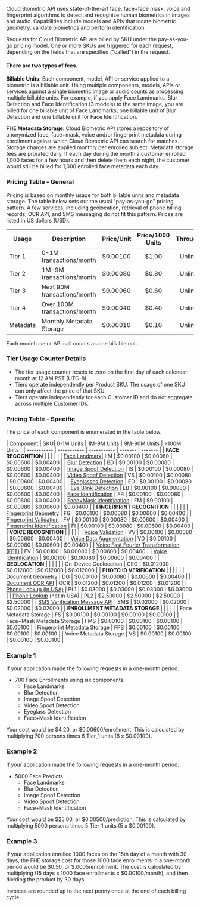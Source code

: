 Cloud Biometric API uses state-of-the-art face, face+face mask, voice and fingerprint algorithms to detect and recognize human biometrics in images and audio. Capabilities include models and APIs that locate biometric geometry, validate biometrics and perform identification. 

Requests for Cloud Biometric API are billed by SKU under the pay-as-you-go pricing model. One or more SKUs are triggered for each request, depending on the fields that are specified ("called") in the request. 

#### There are two types of fees.
**Billable Units**: Each component, model, API or service applied to a biometric is a billable unit. Using multiple components, models, APIs or services against a single biometric image or audio counts as processing multiple billable units. For example, if you apply Face Landmarks, Blur Detection and Face Identification (3 models) to the same image, you are billed for one billable unit of Face Landmarks, one billable unit of Blur Detection and one billable unit for Face Identification. 

**FHE Metadata Storage**: Cloud Biometric API stores a repository of anonymized face, face+mask, voice and/or fingerprint metadata during enrollment against which Cloud Biometric API can search for matches. Storage charges are applied monthly per enrolled subject. Metadata storage fees are prorated daily. If each day during the month a customer enrolled 1,000 faces for a few hours and then delete them each night, the customer would still be billed for 1,000 enrolled face metadata each day. 

### Pricing Table - General

Pricing is based on monthly usage for both billable units and metadata storage. The table below sets out the usual "pay-as-you-go" pricing pattern. A few services, including geolocation, retrieval of phone billing records, OCR API, and SMS messaging do not fit this pattern. Prices are listed in US dollars (USD). 

| Usage | Description | Price/Unit| Price/1000 Units | Throughput |
| ---- | ----------- | ------- | :-----------: | :-----------: | 
| Tier 1 | 0-1M transactions/month | $0.00100 | $1.00 | Unlimited |
| Tier 2 | 1M-9M transactions/month | $0.00080 | $0.80 | Unlimited |
| Tier 3 | Next 90M transactions/month | $0.00060 | $0.60 | Unlimited | 
| Tier 4 | Over 100M transactions/month | $0.00040 | $0.40 | Unlimited |
| Metadata | Monthly Metadata Storage | $0.00010 | $0.10 | Unlimited | 

Each model use or API call counts as one billable unit. 

### Tier Usage Counter Details 
* The tier usage counter resets to zero on the first day of each calendar month at 12 AM PST (UTC-8). 
* Tiers operate independently per Product SKU. The usage of one SKU can only affect the price of that SKU. 
* Tiers operate independently for each Customer ID and do not aggregate across multiple Customer IDs.
 
### Pricing Table - Specific
The price of each component is enumerated in the table below. 

| Component | SKU| 0-1M Units | 1M-9M Units | 9M-90M Units | >100M Units |
| ----------- | ----------- | ----------- | ------- | ------- |
| **FACE RECOGNITION** | | | | | 
| [Face Landmark](https://github.com/openinfer/PrivateIdentity/wiki/Biometric-Ingestion-and-Helper-DNNs#face-face-wmask-and-fingerprint-geometry-detection-dnns)| LM | $0.00100 | $0.00080 | $0.00600 | $0.00400 |
| [Blur Detection](https://github.com/openinfer/PrivateIdentity/wiki/Biometric-Ingestion-and-Helper-DNNs#blurry-image-detect-dnn) | BD | $0.00100 | $0.00080 | $0.00600 | $0.00400 |
| [Image Spoof Detection](https://github.com/openinfer/PrivateIdentity/wiki/Biometric-Ingestion-and-Helper-DNNs#video-and-image-spoofing-detection-dnn-spoofing-prevention) | IS | $0.00100 | $0.00080 | $0.00600 | $0.00400 |
| [Video Spoof Detection](https://github.com/openinfer/PrivateIdentity/wiki/Biometric-Ingestion-and-Helper-DNNs#video-and-image-spoofing-detection-dnn-spoofing-prevention) | VS | $0.00100 | $0.00080 | $0.00600 | $0.00400 |
| [Eyeglasses Detection](https://github.com/openinfer/PrivateIdentity/wiki/Biometric-Ingestion-and-Helper-DNNs#active-liveness-dnn-spoofing-prevention) | ED | $0.00100 | $0.00080 | $0.00600 | $0.00400 |
| [Eye Blink Detection](https://github.com/openinfer/PrivateIdentity/wiki/Biometric-Ingestion-and-Helper-DNNs#active-liveness-dnn-spoofing-prevention) | EB | $0.00100 | $0.00080 | $0.00600 | $0.00400 |
| [Face Identification](https://github.com/openinfer/PrivateIdentity/wiki/Biometric-Ingestion-and-Helper-DNNs#face-facemask-and-fingerprint-embedding-dnns) | FR | $0.00100 | $0.00080 | $0.00600 | $0.00400 |
| [Face+Mask Identification](https://github.com/openinfer/PrivateIdentity/wiki/Biometric-Ingestion-and-Helper-DNNs#face-facemask-and-fingerprint-embedding-dnns) | FM | $0.00100 | $0.00080 | $0.00600 | $0.00400 |
| **FINGERPRINT RECOGNITION** | | | | | 
| [Fingerprint Geometry](https://github.com/openinfer/PrivateIdentity/wiki/Biometric-Ingestion-and-Helper-DNNs#face-face-wmask-and-fingerprint-geometry-detection-dnns) | FG | $0.00100 | $0.00080 | $0.00600 | $0.00400 |
| [Fingerprint Validation](https://github.com/openinfer/PrivateIdentity/wiki/Biometric-Ingestion-and-Helper-DNNs#face-face-with-mask--fingerprint-validation-dnns) | FV | $0.00100 | $0.00080 | $0.00600 | $0.00400 |
| [Fingerprint Identification](https://github.com/openinfer/PrivateIdentity/wiki/Biometric-Ingestion-and-Helper-DNNs#face-facemask-and-fingerprint-embedding-dnns) | FI | $0.00100 | $0.00080 | $0.00600 | $0.00400 |
| **VOICE RECOGNITION** | | | | | 
| [Voice Validation](https://github.com/openinfer/PrivateIdentity/wiki/Biometric-Ingestion-and-Helper-DNNs#voice-validation-dnn) | VV | $0.00100 | $0.00080 | $0.00600 | $0.00400 |
| [Voice Data Augmentation](https://github.com/openinfer/PrivateIdentity/wiki/Biometric-Ingestion-and-Helper-DNNs#voice-data-augmentation) | VD | $0.00100 | $0.00080 | $0.00600 | $0.00400 |
| [Voice Fast Fourier Transformation (FFT)](https://github.com/openinfer/PrivateIdentity/wiki/Biometric-Ingestion-and-Helper-DNNs#voice-pulse-code-modulation-pcm-transformation) | FV | $0.00100 | $0.00080 | $0.00600 | $0.00400 |
| [Voice Identification](https://github.com/openinfer/PrivateIdentity/wiki/Biometric-Ingestion-and-Helper-DNNs#voice-embedding-dnn) | $0.00100 | $0.00080 | $0.00600 | $0.00400 |
| **GEOLOCATION** | | | | |
| On-Device Geolocation | GEO | $0.012000 | $0.012000 | $0.012000 | $0.012000 |
| **PHOTO ID VERIFICATION** | | | | | 
| [Document Geometry](https://github.com/openinfer/PrivateIdentity/wiki/Biometric-Ingestion-and-Helper-DNNs#document-geometry-detection-dnns) | DG | $0.00100 | $0.00080 | $0.00600 | $0.00400 |
| [Document OCR API](https://github.com/openinfer/PrivateIdentity/wiki/Biometric-Ingestion-and-Helper-DNNs#document-ocr-api) | OCR | $0.01200 | $0.01200 | $0.01200 | $0.01200 |
| [Phone Lookup (in USA)](https://github.com/openinfer/PrivateIdentity/wiki/Biometric-Ingestion-and-Helper-DNNs#mobile-billing-record-lookup-api) | PL1 | $0.03000 | $0.03000 | $0.03000 | $0.03000 |
| [Phone Lookup](https://github.com/openinfer/PrivateIdentity/wiki/Biometric-Ingestion-and-Helper-DNNs#mobile-billing-record-lookup-api) (not in USA) | PL2 | $2.50000 | $2.50000 | $2.50000 | $2.50000 | 
| [SMS Verification Message API](https://github.com/openinfer/PrivateIdentity/wiki/Biometric-Ingestion-and-Helper-DNNs#sms-verification-message-api) | SMS | $0.02000 | $0.02000 | $0.02000 | $0.02000 | 
| **ENROLLMENT METADATA STORAGE** | | | | |
| Face Metadata Storage | FS | $0.00100 | $0.00100 | $0.00100 | $0.00100 | 
| Face+Mask Metadata Storage | FMS | $0.00100 | $0.00100 | $0.00100 | $0.00100 |
| Fingerprint Metadata Storage | FPS | $0.00100 | $0.00100 | $0.00100 | $0.00100 |
| Voice Metadata Storage | VS | $0.00100 | $0.00100 | $0.00100 | $0.00100 |

### Example 1
If your application made the following requests in a one-month period:
* 700 Face Enrollments using six components.
  * Face Landmarks
  * Blur Detection
  * Image Spoof Detection
  * Video Spoof Detection 
  * Eyeglass Detection 
  * Face+Mask Identification 

Your cost would be $4.20, or $0.00600/enrollment. This is calculated by multiplying 700 persons times 6 Tier_1 units (6 x $0.00100).

### Example 2
If your application made the following requests in a one-month period:
* 5000 Face Predicts
  * Face Landmarks
  * Blur Detection
  * Image Spoof Detection
  * Video Spoof Detection 
  * Face+Mask Identification 

Your cost would be $25.00, or $0.00500/prediction. This is calculated by multiplying 5000 persons times 5 Tier_1 units (5 x $0.00100).

### Example 3
If your application enrolled 1000 faces on the 15th day of a month with 30 days, the FHE storage cost for those 1000 face enrollments in a one-month period would be $0.50, or $.0005/enrollment. The cost is calculated by multiplying (15 days x 1000 face enrollments x $0.00100/month), and then dividing the product by 30 days. 

Invoices are rounded up to the next penny once at the end of each billing cycle.